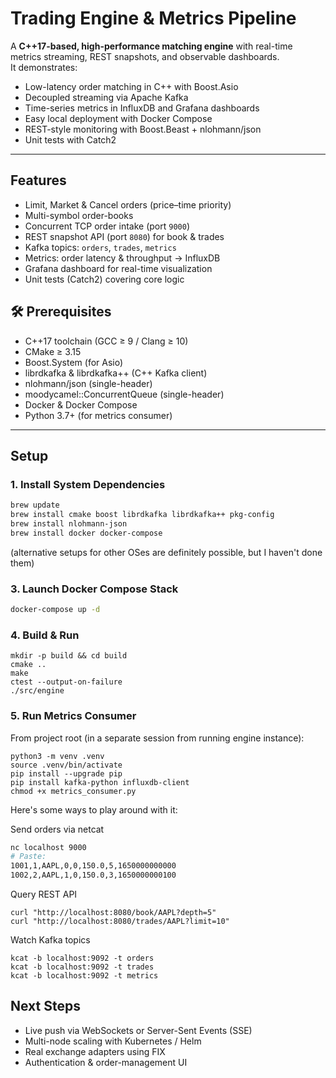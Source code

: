 # Trading Engine & Metrics Pipeline

A **C++17-based, high-performance matching engine** with real-time metrics streaming, REST snapshots, and observable dashboards.  
It demonstrates:

- Low-latency order matching in C++ with Boost.Asio
- Decoupled streaming via Apache Kafka
- Time-series metrics in InfluxDB and Grafana dashboards
- Easy local deployment with Docker Compose
- REST-style monitoring with Boost.Beast + nlohmann/json
- Unit tests with Catch2

---

## Features

- Limit, Market & Cancel orders (price–time priority)
- Multi-symbol order-books
- Concurrent TCP order intake (port `9000`)
- REST snapshot API (port `8080`) for book & trades
- Kafka topics: `orders`, `trades`, `metrics`
- Metrics: order latency & throughput → InfluxDB
- Grafana dashboard for real-time visualization
- Unit tests (Catch2) covering core logic

## 🛠 Prerequisites

- C++17 toolchain (GCC ≥ 9 / Clang ≥ 10)
- CMake ≥ 3.15
- Boost.System (for Asio)
- librdkafka & librdkafka++ (C++ Kafka client)
- nlohmann/json (single-header)
- moodycamel::ConcurrentQueue (single-header)
- Docker & Docker Compose
- Python 3.7+ (for metrics consumer)

---

## Setup

### 1. Install System Dependencies

```bash
brew update
brew install cmake boost librdkafka librdkafka++ pkg-config
brew install nlohmann-json
brew install docker docker-compose
```

(alternative setups for other OSes are definitely possible, but I haven't done them)

### 3. Launch Docker Compose Stack

```bash
docker-compose up -d
```

### 4. Build & Run

```
mkdir -p build && cd build
cmake ..
make
ctest --output-on-failure
./src/engine
```

### 5. Run Metrics Consumer

From project root (in a separate session from running engine instance):

```
python3 -m venv .venv
source .venv/bin/activate
pip install --upgrade pip
pip install kafka-python influxdb-client
chmod +x metrics_consumer.py
```

Here's some ways to play around with it:

Send orders via netcat

```bash
nc localhost 9000
# Paste:
1001,1,AAPL,0,0,150.0,5,1650000000000
1002,2,AAPL,1,0,150.0,3,1650000000100
```

Query REST API

```
curl "http://localhost:8080/book/AAPL?depth=5"
curl "http://localhost:8080/trades/AAPL?limit=10"
```

Watch Kafka topics

```
kcat -b localhost:9092 -t orders
kcat -b localhost:9092 -t trades
kcat -b localhost:9092 -t metrics
```

## Next Steps

- Live push via WebSockets or Server-Sent Events (SSE)
- Multi-node scaling with Kubernetes / Helm
- Real exchange adapters using FIX
- Authentication & order-management UI
